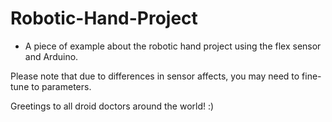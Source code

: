 # Robotic-Hand-Project

* A piece of example about the robotic hand project using the flex sensor and Arduino.


Please note that due to differences in sensor affects, you may need to fine-tune to parameters.

Greetings to all droid doctors around the world! :)
